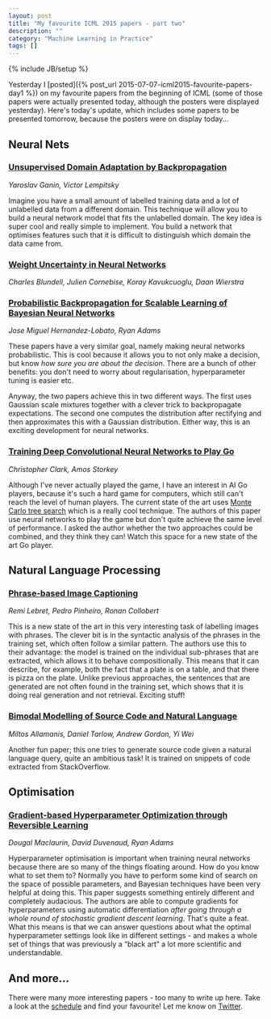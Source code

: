 ```yaml
---
layout: post
title: "My favourite ICML 2015 papers - part two"
description: ""
category: "Machine Learning in Practice"
tags: []
---
```

{% include JB/setup %}

Yesterday I [posted]({% post_url 2015-07-07-icml2015-favourite-papers-day1 %})
on my favourite papers from the beginning of ICML (some of those
papers were actually presented today, although the posters were
displayed yesterday). Here's today's update, which includes some
papers to be presented tomorrow, because the posters were on display
today...

Neural Nets
-----------

### [Unsupervised Domain Adaptation by Backpropagation](http://jmlr.org/proceedings/papers/v37/ganin15.pdf)

*Yaroslav Ganin, Victor Lempitsky*

Imagine you have a small amount of labelled training data and a lot of
unlabelled data from a different domain. This technique will allow you
to build a neural network model that fits the unlabelled domain. The
key idea is super cool and really simple to implement. You build a
network that optimises features such that it is difficult to
distinguish which domain the data came from.
  
### [Weight Uncertainty in Neural Networks](http://jmlr.org/proceedings/papers/v37/blundell15.pdf)

*Charles Blundell, Julien Cornebise, Koray Kavukcuoglu, Daan Wierstra*

### [Probabilistic Backpropagation for Scalable Learning of Bayesian Neural Networks](http://jmlr.org/proceedings/papers/v37/hernandez-lobatoc15.pdf)

*Jose Miguel Hernandez-Lobato, Ryan Adams*

These papers have a very similar goal, namely making neural networks
probabilistic. This is cool because it allows you to not only make a
decision, but know *how sure you are about the decision*. There are a
bunch of other benefits: you don't need to worry about regularisation,
hyperparameter tuning is easier etc.

Anyway, the two papers achieve this in two different ways. The first
uses Gaussian scale mixtures together with a clever trick to
backpropagate expectations. The second one computes the distribution
after rectifying and then approximates this with a Gaussian
distribution. Either way, this is an exciting development for neural
networks.

### [Training Deep Convolutional Neural Networks to Play Go](http://jmlr.org/proceedings/papers/v37/clark15.pdf)

*Christopher Clark, Amos Storkey*

Although I've never actually played the game, I have an interest in AI
Go players, because it's such a hard game for computers, which still
can't reach the level of human players. The current state of the art
uses [Monte Carlo tree search](https://en.wikipedia.org/wiki/Monte_Carlo_tree_search)
which is a really cool technique. The authors of this paper use neural
networks to play the game but don't quite achieve the same level of
performance. I asked the author whether the two approaches could be
combined, and they think they can! Watch this space for a new state of
the art Go player.

Natural Language Processing
---------------------------

### [Phrase-based Image Captioning](http://jmlr.org/proceedings/papers/v37/lebret15.pdf)

*Remi Lebret, Pedro Pinheiro, Ronan Collobert*

This is a new state of the art in this very interesting task of
labelling images with phrases. The clever bit is in the syntactic
analysis of the phrases in the training set, which often follow a
similar pattern. The authors use this to their advantage: the model is
trained on the individual sub-phrases that are extracted, which allows
it to behave compositionally. This means that it can describe, for
example, both the fact that a plate is on a table, and that there is
pizza on the plate. Unlike previous approaches, the sentences that are
generated are not often found in the training set, which shows
that it is doing real generation and not retrieval. Exciting stuff!

### [Bimodal Modelling of Source Code and Natural Language](http://jmlr.org/proceedings/papers/v37/allamanis15.pdf)

*Miltos Allamanis, Daniel Tarlow, Andrew Gordon, Yi Wei*

Another fun paper; this one tries to generate source code given a
natural language query, quite an ambitious task! It is trained on
snippets of code extracted from StackOverflow.

Optimisation
------------

### [Gradient-based Hyperparameter Optimization through Reversible Learning](http://jmlr.org/proceedings/papers/v37/maclaurin15.pdf)

*Dougal Maclaurin, David Duvenaud, Ryan Adams*

Hyperparameter optimisation is important when training neural networks
because there are so many of the things floating around. How do you
know what to set them to? Normally you have to perform some kind of
search on the space of possible parameters, and Bayesian techniques
have been very helpful at doing this. This paper suggests something
entirely different and completely audacious. The authors are able to
compute gradients for hyperparameters using automatic differentiation
*after going through a whole round of stochastic gradient descent
learning*. That's quite a feat. What this means is that we can answer
questions about what the optimal hyperparameter settings look like in
different settings - and makes a whole set of things that was
previously a &ldquo;black art&rdquo; a lot more scientific and
understandable.

And more...
-----------

There were many more interesting papers - too many to write up
here. Take a look at the [schedule](http://icml.cc/2015/?page_id=825)
and find your favourite! Let me know on [Twitter](https://twitter.com/daarkecloud).

